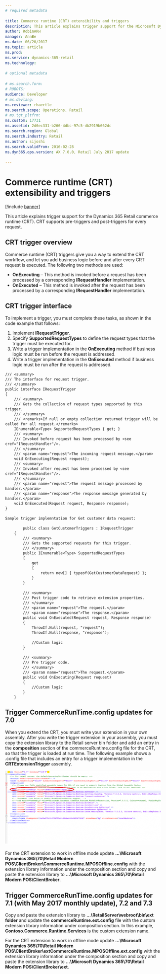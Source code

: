 ```yaml
---
# required metadata

title: Commerce runtime (CRT) extensibility and triggers
description: This article explains trigger support for the Microsoft Dynamics AX commerce runtime (CRT). CRT supports pre-triggers and post-triggers for every request.
author: RobinARH
manager: AnnBe
ms.date: 06/20/2017
ms.topic: article
ms.prod: 
ms.service: dynamics-365-retail
ms.technology: 

# optional metadata

# ms.search.form: 
# ROBOTS: 
audience: Developer
# ms.devlang: 
ms.reviewer: rhaertle
ms.search.scope: Operations, Retail
# ms.tgt_pltfrm: 
ms.custom: 17731
ms.assetid: 2d6ec331-b266-4dbc-97c5-db2919b662dc
ms.search.region: Global
ms.search.industry: Retail
ms.author: sijoshi
ms.search.validFrom: 2016-02-28
ms.dyn365.ops.version: AX 7.0.0, Retail July 2017 update

---
```


# Commerce runtime (CRT) extensibility and triggers

[!include [banner](../includes/banner.md)]

This article explains trigger support for the Dynamics 365 Retail commerce runtime (CRT). CRT supports pre-triggers and post-triggers for every request.

## CRT trigger overview

Commerce runtime (CRT) triggers give you a way to extend the CRT workflow, and let you add business logic before and after every CRT request is executed. The following two methods are used:

-   **OnExecuting** – This method is invoked before a request has been processed by a corresponding **IRequestHandler** implementation.
-   **OnExecuted** – This method is invoked after the request has been processed by a corresponding **IRequestHandler** implementation.

## CRT trigger interface
To implement a trigger, you must complete these tasks, as shown in the code example that follows:

1.  Implement **IRequestTrigger**.
2.  Specify **SupportedRequestTypes** to define the request types that the trigger must be executed for.
3.  Write a trigger implementation in the **OnExecuting** method if business logic must be run before the request is addressed.
4.  Write a trigger implementation in the **OnExecuted** method if business logic must be run after the request is addressed.

<!-- -->

    /// <summary>
    /// The interface for request trigger.
    /// </summary>
    public interface IRequestTrigger
    {
        /// <summary>
        /// Gets the collection of request types supported by this trigger.
        /// </summary>
        /// <remarks>If null or empty collection returned trigger will be called for all request.</remarks>
        IEnumerable<Type> SupportedRequestTypes { get; }
        /// <summary>
        /// Invoked before request has been processed by <see cref="IRequestHandler"/>.
        /// </summary>
        /// <param name="request">The incoming request message.</param>
        void OnExecuting(Request request);
        /// <summary>
        /// Invoked after request has been processed by <see cref="IRequestHandler"/>.
        /// </summary>
        /// <param name="request">The request message processed by handler.</param>
        /// <param name="response">The response message generated by handler.</param>
        void OnExecuted(Request request, Response response);
    }

    Sample trigger implemntation for Get customer data request:

            public class GetCustomerTriggers : IRequestTrigger
        {
            /// <summary>
            /// Gets the supported requests for this trigger.
            /// </summary>
            public IEnumerable<Type> SupportedRequestTypes
            {
                get
                {
                    return new[] { typeof(GetCustomerDataRequest) };
                }
            }

            /// <summary>
            /// Post trigger code to retrieve extension properties.
            /// </summary>
            /// <param name="request">The request.</param>
            /// <param name="response">The response.</param>
            public void OnExecuted(Request request, Response response)
            {
                ThrowIf.Null(request, "request");
                ThrowIf.Null(response, "response");

                //Custom logic
            }

            /// <summary>
            /// Pre trigger code.
            /// </summary>
            /// <param name="request">The request.</param>
            public void OnExecuting(Request request)
            {
                //Custom logic
            }
        }

## Trigger CommerceRunTime.config updates for 7.0
When you extend the CRT, you must write your extension in your own assembly. After you write the trigger extension in your assembly, you must copy the extension library to the Retail server bin folder and add an entry in the **composition** section of the commerceRuntime.config file for the CRT, so that the trigger is loaded at run time. The following example shows a .config file that includes an entry for a trigger implementation in the **CRTExtensionTrigger** assembly. 

[![CRTExtensionTrigger](./media/crtextensiontrigger-1024x489.png)](./media/crtextensiontrigger.png)

For the CRT extension to work in offline mode update **...\Microsoft Dynamics 365\70\Retail Modern POS\ClientBroker\CommerceRuntime.MPOSOffline.config** with the extension library information under the composition section and copy and paste the extension library to **...\Microsoft Dynamics 365\70\Retail Modern POS\ClientBroker**.

## Trigger CommerceRunTime.config updates for 7.1 (with May 2017 monthly update), 7.2 and 7.3
Copy and paste the extension library to **...\RetailServer\webroot\bin\ext folder** and update the **commerceRuntime.ext.config** file with the custom extension library information under composition section. In this example, **Contoso.Commerce.Runtime.Services** is the  custom extension name.
    <add source="assembly" value="Contoso.Commerce.Runtime.Services" /> 

For the CRT extension to work in offline mode update **...\Microsoft Dynamics 365\70\Retail Modern POS\ClientBroker\extCommerceRuntime.MPOSOffline.ext.config** with the extension library information under the composition section and copy and paste the extension library to **...\Microsoft Dynamics 365\70\Retail Modern POS\ClientBroker\ext**.
